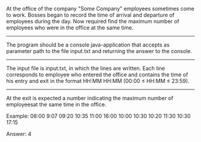 At the office of the company "Some Company" employees sometimes come to work. Bosses
began to record the time of arrival and departure of employees during the day. Now 
required find the maximum number of employees who were in the office at the same time.
***
The program should be a console java-application that accepts as parameter path to 
the file input.txt and returning the answer to the console.
***
The input file is input.txt, in which the lines are written. Each line corresponds to
employee who entered the office and contains the time of his entry and exit in the 
format HH:MM HH:MM (00:00 ≤ HH:MM ≤ 23:59).
***
At the exit is expected a number indicating the maximum number of employeesat the same 
time in the office.

Example:
08:00 9:07
09:20 10:35
11:00 16:00
10:00 10:30
10:20 11:30
10:30 17:15

Answer: 4
